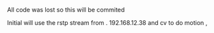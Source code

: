 All code was lost so this will be commited 

Initial will use the rstp stream from . 192.168.12.38 and cv to do motion , 
